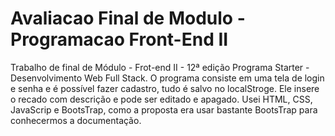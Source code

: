 # Avaliacao Final de Modulo - Programacao Front-End II
Trabalho de final de Módulo - Frot-end II - 12ª edição Programa Starter - Desenvolvimento Web Full Stack.
O programa consiste em uma tela de login e senha e é possível fazer cadastro, tudo é salvo no localStroge.
Ele insere o recado com descrição e pode ser editado e apagado.
Usei HTML, CSS, JavaScrip e BootsTrap, como a proposta era usar bastante BootsTrap para conhecermos a documentação.
